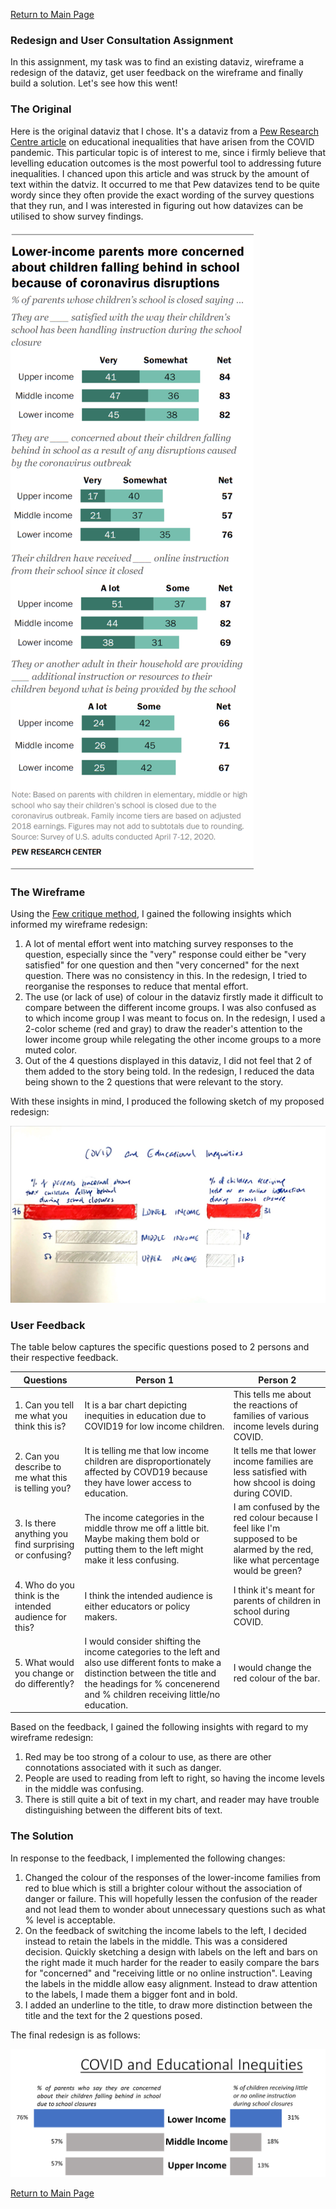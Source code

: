 [Return to Main Page](/README.md)

### Redesign and User Consultation Assignment

In this assignment, my task was to find an existing dataviz, wireframe a redesign of the dataviz, get user feedback on the wireframe and finally build a solution. 
Let's see how this went!

### The Original

Here is the original dataviz that I chose. It's a dataviz from a 
[Pew Research Centre article](https://www.pewresearch.org/fact-tank/2020/04/15/lower-income-parents-most-concerned-about-their-children-falling-behind-amid-covid-19-school-closures/) 
on educational inequalities that have arisen from the COVID pandemic. This particular topic is of interest to me, since i firmly believe that levelling education outcomes is the 
most powerful tool to addressing future inequalities. I chanced upon this article and was struck by the amount of text within the datviz. It occurred to me that Pew datavizes tend
to be quite wordy since they often provide the exact wording of the survey questions that they run, and I was interested in figuring out how datavizes can be utilised to show survey 
findings. 

![Pew Dataviz](/pew1.png)

### The Wireframe 

Using the [Few critique method](http://www.perceptualedge.com/articles/visual_business_intelligence/data_visualization_effectiveness_profile.pdf), I gained the following insights which informed my wireframe redesign:

1. A lot of mental effort went into matching survey responses to the question, especially since the "very" response could either be "very satisfied" for one question and then 
"very concerned" for the next question. There was no consistency in this. In the redesign, I tried to reorganise the responses to reduce that mental effort. 
2. The use (or lack of use) of colour in the dataviz firstly made it difficult to compare between the different income groups. I was also confused as to which income group I was
meant to focus on. In the redesign, I used a 2-color scheme (red and gray) to draw the reader's attention to the lower income group while relegating the other income groups to
a more muted color. 
3. Out of the 4 questions displayed in this dataviz, I did not feel that 2 of them added to the story being told. In the redesign, I reduced the data being shown to the 2 questions 
that were relevant to the story. 

With these insights in mind, I produced the following sketch of my proposed redesign:

![Wireframe of Pew Dataviz](/pew2.jpg)

### User Feedback

The table below captures the specific questions posed to 2 persons and their respective feedback.

| Questions | Person 1 | Person 2|
|---|---|---|
|1. Can you tell me what you think this is? | It is a bar chart depicting inequities in education due to COVID19 for low income children. | This tells me about the reactions of families of various income levels during COVID. |
|2. Can you describe to me what this is telling you? | It is telling me that low income children are disproportionately affected by COVD19 because they have lower access to education. | It tells me that lower income families are less satisfied with how shcool is doing during COVID. |
|3. Is there anything you find surprising or confusing? | The income categories in the middle throw me off a little bit. Maybe making them bold or putting them to the left might make it less confusing. | I am confused by the red colour because I feel like I'm supposed to be alarmed by the red, like what percentage would be green? |
| 4. Who do you think is the intended audience for this? | I think the intended audience is either educators or policy makers. | I think it's meant for parents of children in school during COVID. |
|5. What would you change or do differently? | I would consider shifting the income categories to the left and also use different fonts to make a distinction between the title and the headings for % concenerend and % children receiving little/no education. | I would change the red colour of the bar. |

Based on the feedback, I gained the following insights with regard to my wireframe redesign:

1. Red may be too strong of a colour to use, as there are other connotations associated with it such as danger. 
2. People are used to reading from left to right, so having the income levels in the middle was confusing. 
3. There is still quite a bit of text in my chart, and reader may have trouble distinguishing between the different bits of text. 

### The Solution

In response to the feedback, I implemented the following changes:

1. Changed the colour of the responses of the lower-income families from red to blue which is still a brighter colour without the association of danger or failure. This will hopefully lessen the confusion of the reader and not lead them to wonder about unnecessary questions such as what % level is acceptable. 
2. On the feedback of switching the income labels to the left, I decided instead to retain the labels in the middle. This was a considered decision. Quickly sketching a design with labels on the left and bars on the right made it much harder for the reader to easily compare the bars for "concerned" and "receiving little or no online instruction". Leaving the labels in the middle allow easy alignment. Instead to draw attention to the labels, I made them a bigger font and in bold. 
3. I added an underline to the title, to draw more distinction between the title and the text for the 2 questions posed. 

The final redesign is as follows:

![Redesign of Pew Dataviz](/pew3.png)

[Return to Main Page](/README.md)
